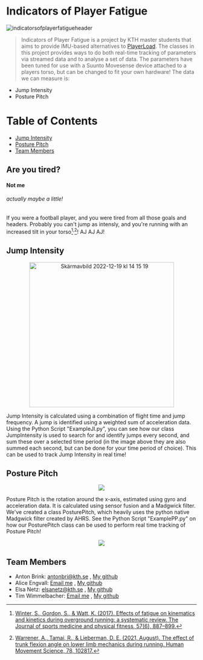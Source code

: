 # Indicators of Player Fatigue
![indicatorsofplayerfatigueheader](https://user-images.githubusercontent.com/77839398/208069033-e1e0f0f2-be2e-4247-ad3f-7616db6eb188.png)
> Indicators of Player Fatigue is a project by KTH master students that aims to provide IMU-based alternatives to [PlayerLoad](https://support.catapultsports.com/hc/en-us/articles/360000510795-What-is-Player-Load-).
> The classes in this project provides ways to do both real-time tracking of parameters via streamed data and to analyse a set of data.
> The parameters have been tuned for use with a Suunto Movesense device attached to a players torso, but can be changed to fit your own hardware!
> The data we can measure is:

* Jump Intensity
* Posture Pitch

# Table of Contents
* [Jump Intensity](https://github.com/AntonBrinkCodes/Indicators-of-fatigue-in-football#jump-intensity)
* [Posture Pitch](https://github.com/AntonBrinkCodes/Indicators-of-fatigue-in-football#posture-pitch) 
* [Team Members](https://github.com/AntonBrinkCodes/Indicators-of-fatigue-in-football#team-members)


## Are you tired?
#### Not me
###### actually maybe a little!
If you were a football player, and you were tired from all those goals and headers. Probably you can't jump as intensly, and you're running with an increased tilt in your torso[^increased_trunk_and_other]<sup>,</sup>[^increased_trunk_effects]! AJ AJ AJ! 

## Jump Intensity
<p align = "center">
    <img width="383" alt="Skärmavbild 2022-12-19 kl  14 15 19" src="https://user-images.githubusercontent.com/118887881/208434331-db8be4b4-567f-4aac-a8c6-340edac1717f.png">
</p>
Jump Intensity is calculated using a combination of flight time and jump frequency. A jump is identified using a weighted sum of acceleration data. 
Using the Python Script "ExampleJI.py", you can see how our class JumpIntensity is used to search for and identify jumps every second, and sum these over a selected time period (in the image above they are also summed each second, but can be done for your time period of choice). This can be used to track Jump Intensity in real time!

## Posture Pitch
<p align = "center">
    <img src="https://user-images.githubusercontent.com/77839398/207816735-72cb9726-2ea1-4f70-a782-3faa92263c2d.gif">
</p>
Posture Pitch is the rotation around the x-axis, estimated using gyro and acceleration data. It is calculated using sensor fusion and a Madgwick filter. We've created a class PosturePitch, which heavily uses the python native Madgwick filter created by AHRS. See the Python Script "ExamplePP.py" on how our PosturePitch class can be used to perform real time tracking of Posture Pitch! 
<p align="center">
  <img src="https://user-images.githubusercontent.com/77839398/208050666-c73aca96-0b99-4d21-a266-d104644e3829.png">
</p>

## Team Members
* Anton Brink:  [antonbri@kth.se](mailto:antonbri@kth.se) , [My github](https://github.com/AntonBrinkCodes/)
* Alice Engvall:  [Email me](@kth.se) , [My github](https://github.com//)
* Elsa Netz:  [elsanetz@kth.se](mailto:elsanetz@kth.se) , [My github](https://github.com//)
* Tim Wimmelbacher: [Email me](@kth.se) , [My github](https://github.com//)


<!--Referencerna måste ha fyra mellanslag, inte använda tab :) :) :) -->


[^increased_trunk_and_other]:
    [Winter, S., Gordon, S., & Watt, K. (2017). Effects of fatigue on kinematics and kinetics during overground running: a systematic review. The Journal of sports medicine and physical fitness, 57(6), 887–899.](https://doi.org/10.23736/S0022-4707.16.06339-8)
  

[^increased_trunk_effects]:
    [Warrener, A., Tamai, R., & Lieberman, D. E. (2021, August). The effect of trunk flexion angle on lower limb mechanics during running. Human Movement Science, 78,  102817.](https://doi.org/10.1016/j.humov.2021.102817)


